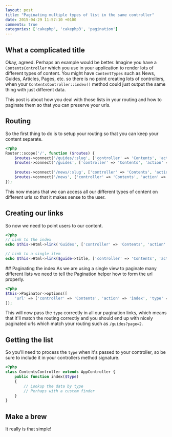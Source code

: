 ```yaml
---
layout: post
title: "Paginating multiple types of list in the same controller"
date: 2015-04-29 11:57:10 +0100
comments: true
categories: ['cakephp', 'cakephp3', 'pagination']
---
```

## What a complicated title
Okay, agreed. Perhaps an example would be better. Imagine you have a `ContentsController` which you use in your application to render lots of different types of content. You might have `ContentTypes` such as News, Guides, Articles, Pages, etc. so there is no point creating lots of controllers, when your `ContentsController::index()` method could just output the same thing with just different data.

This post is about how you deal with those lists in your routing and how to paginate them so that you can preserve your urls.

## Routing
So the first thing to do is to setup your routing so that you can keep your content separate.

```php
<?php
Router::scope('/', function ($routes) {
    $routes->connect('/guides/:slug', ['controller' => 'Contents', 'action' => 'view', 'type' => 'Guides'], ['slug' => '[a-z-]+', 'pass' => ['type', 'slug']]);
    $routes->connect('/guides', ['controller' => 'Contents', 'action' => 'index', 'type' => 'Guides'], ['pass' => ['type']]);
    
    $routes->connect('/news/:slug', ['controller' => 'Contents', 'action' => 'view', 'type' => 'News'], ['slug' => '[a-z-]+', 'pass' => ['type', 'slug']]);
    $routes->connect('/news', ['controller' => 'Contents', 'action' => 'index', 'type' => 'News'], ['pass' => ['type']]);
});
```

This now means that we can access all our different types of content on different urls so that it makes sense to the user.

## Creating our links
So now we need to point users to our content.

```php
<?php
// Link to the index
echo $this->Html->link('Guides', ['controller' => 'Contents', 'action' => 'index', 'type' => 'Guides']);

// Link to a single item
echo $this->Html->link($guide->title, ['controller' => 'Contents', 'action' => 'view', 'type' => 'Guides', 'slug' => $guide->slug]);
```

## Paginating the index
As we are using a single view to paginate many different lists we need to tell the Pagination helper how to form the url properly.

```php
<?php
$this->Paginator->options([
    'url' => ['controller' => 'Contents', 'action' => 'index', 'type' => $type->name]
]);
```

This will now pass the `type` correctly in all our pagination links, which means that it'll match the routing correctly and you should end up with nicely paginated urls which match your routing such as `/guides?page=2`.

## Getting the list
So you'll need to process the `type` when it's passed to your controller, so be sure to include it in your controllers method signature.

```php
<?php
class ContentsController extends AppController {
	public function index($type)
	{
		// Lookup the data by type
		// Perhaps with a custom finder
	}
}
```

## Make a brew
It really is that simple!
